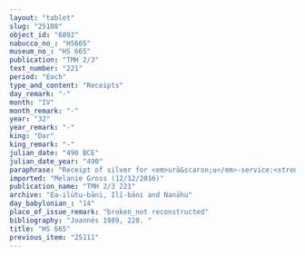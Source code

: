 ```yaml
---
layout: "tablet"
slug: "25108"
object_id: "6892"
nabucco_no_: "HS665"
museum_no_: "HS 665"
publication: "TMH 2/3"
text_number: "221"
period: "Each"
type_and_content: "Receipts"
day_remark: "-"
month: "IV"
month_remark: "-"
year: "32"
year_remark: "-"
king: "Dar"
king_remark: "-"
julian_date: "490 BCE"
julian_date_year: "490"
paraphrase: "Receipt of silver for <em>urā&scaron;u</em>-service:<strong> A</strong>, on behalf of (<em>ana muhhi</em>) <strong>C</strong>, receives from <strong>B</strong> the payment for the <em>urā&scaron;u</em>-service to tow boats (<em>&scaron;adādu</em>) at the harbour (<em>kāru</em>), as much as is the share (<em>zittu</em>) of <strong>C</strong>. The payment is for the period from Simān (III) Darius 30<sup>th</sup> year until Arahsamna (VIII) of Darius 32<sup>nd</sup> year. 4 witnesses (including Nab&ucirc;-bullissu/Nab&ucirc;-mukīn-zēri and Libluṭ/Itti-Nab&ucirc;-balāṭu, both from the Ilī-bāni family) and the scribe.<br /> &nbsp;<br /> <strong>A</strong> = &Scaron;ama&scaron;-iddin/Nab&ucirc;-nādin-ahi//Ilī-bāni;<strong> B</strong> = Bēl-uballiṭ/&Scaron;iriktu//Ilī-bāni; <strong>C</strong> = Ahu&scaron;unu/Bazuzu//Nanāhu; Scribe = Nab&ucirc;-bullissu/Nab&ucirc;-ēṭir-nap&scaron;āti//Ilī-bāni<br /> &nbsp;"
imported: "Melanie Gross (12/12/2016)"
publication_name: "TMH 2/3 221"
archive: "Ea-ilūtu-bāni, Ilī-bāni and Nanāhu"
day_babylonian_: "14"
place_of_issue_remark: "broken_not reconstructed"
bibliography: "Joannès 1989, 228. "
title: "HS 665"
previous_item: "25111"
---
```

